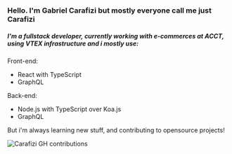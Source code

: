 ### Hello. I'm Gabriel Carafizi but mostly everyone call me just Carafizi

##### I'm a fullstack developer, currently working with e-commerces at ACCT, using VTEX infrastructure and i mostly use:

Front-end:
- React with TypeScript
- GraphQL

Back-end:
- Node.js with TypeScript over Koa.js
- GraphQL

But i'm always learning new stuff, and contributing to opensource projects!

![Carafizi GH contributions](https://github-readme-stats.vercel.app/api?username=carafizi1&show_icons=true&theme=radical)
